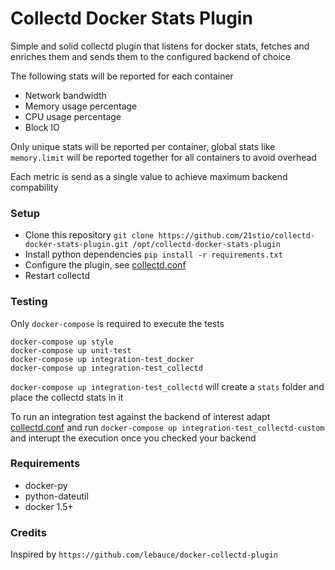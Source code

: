# Collectd Docker Stats Plugin

Simple and solid collectd plugin that listens for docker stats, fetches and enriches them and sends them to the configured backend of choice

The following stats will be reported for each container

- Network bandwidth
- Memory usage percentage
- CPU usage percentage
- Block IO

Only unique stats will be reported per container, global stats like ```memory.limit``` will be reported together for all containers to avoid overhead

Each metric is send as a single value to achieve maximum backend compability

### Setup

- Clone this repository ```git clone https://github.com/21stio/collectd-docker-stats-plugin.git /opt/collectd-docker-stats-plugin```
- Install python dependencies ```pip install -r requirements.txt```
- Configure the plugin, see [collectd.conf](collectd.conf)
- Restart collectd

### Testing

Only ```docker-compose``` is required to execute the tests

```
docker-compose up style
docker-compose up unit-test
docker-compose up integration-test_docker
docker-compose up integration-test_collectd
```

```docker-compose up integration-test_collectd``` will create a ```stats``` folder and place the collectd stats in it

To run an integration test against the backend of interest adapt [collectd.conf](collectd.conf) and run ```docker-compose up integration-test_collectd-custom``` and interupt the execution once you checked your backend

### Requirements
- docker-py
- python-dateutil
- docker 1.5+

### Credits

Inspired by ```https://github.com/lebauce/docker-collectd-plugin```